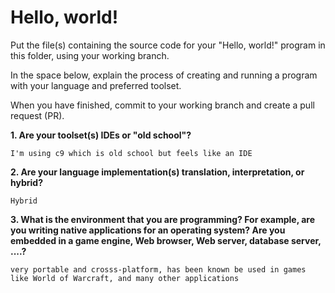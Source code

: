 # Hello, world!
    
Put the file(s) containing the source code for your "Hello, world!" program in this folder, using your working branch.

In the space below, explain the process of creating and running a program with your language and preferred toolset.

When you have finished, commit to your working branch and create a pull request (PR).

**1. Are your toolset(s) IDEs or "old school"?**

```I'm using c9 which is old school but feels like an IDE```

**2. Are your language implementation(s) translation, interpretation, or hybrid?**

```Hybrid```

**3. What is the environment that you are programming? For example, are you writing native applications for an operating system? Are you embedded in a game engine, Web browser, Web server, database server, ....?**

```very portable and crosss-platform, has been known be used in games like World of Warcraft, and many other applications```

